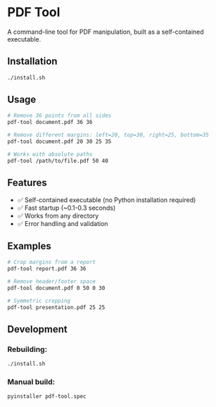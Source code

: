 # PDF Tool

A command-line tool for PDF manipulation, built as a self-contained executable.

## Installation

```bash
./install.sh
```

## Usage

```bash
# Remove 36 points from all sides
pdf-tool document.pdf 36 36

# Remove different margins: left=20, top=30, right=25, bottom=35
pdf-tool document.pdf 20 30 25 35

# Works with absolute paths
pdf-tool /path/to/file.pdf 50 40
```

## Features

- ✅ Self-contained executable (no Python installation required)
- ✅ Fast startup (~0.1-0.3 seconds)
- ✅ Works from any directory
- ✅ Error handling and validation

## Examples

```bash
# Crop margins from a report
pdf-tool report.pdf 36 36

# Remove header/footer space
pdf-tool document.pdf 0 50 0 30

# Symmetric cropping
pdf-tool presentation.pdf 25 25
```

## Development

### Rebuilding:
```bash
./install.sh
```

### Manual build:
```bash
pyinstaller pdf-tool.spec
```
